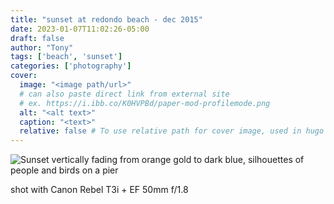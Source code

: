 ```yaml
---
title: "sunset at redondo beach - dec 2015"
date: 2023-01-07T11:02:26-05:00
draft: false
author: "Tony"
tags: ['beach', 'sunset']
categories: ['photography']
cover:
  image: "<image path/url>"
  # can also paste direct link from external site
  # ex. https://i.ibb.co/K0HVPBd/paper-mod-profilemode.png
  alt: "<alt text>"
  caption: "<text>"
  relative: false # To use relative path for cover image, used in hugo Page-bundles
---
```

![Sunset vertically fading from orange gold to dark blue, silhouettes of people and birds on a pier](/images/pictures/redondo-beach.jpg)

shot with Canon Rebel T3i + EF 50mm f/1.8
